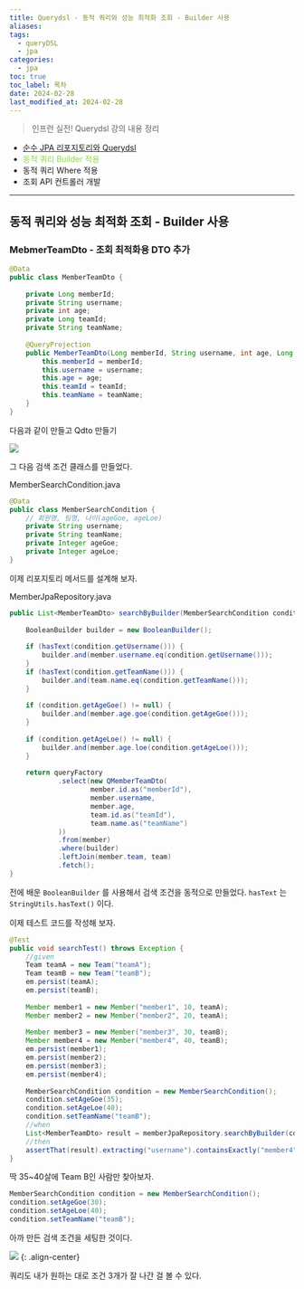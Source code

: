```yaml
---
title: Querydsl - 동적 쿼리와 성능 최적화 조회 - Builder 사용
aliases: 
tags:
  - queryDSL
  - jpa
categories:
  - jpa
toc: true
toc_label: 목차
date: 2024-02-28
last_modified_at: 2024-02-28
---
```

> 인프런 실전! Querydsl 강의 내용 정리

- [순수 JPA 리포지토리와 Querydsl](https://iamminseongkim.github.io/jpa/Querydsl-%EC%8B%A4%EB%AC%B4-%ED%99%9C%EC%9A%A9-%EC%88%9C%EC%88%98-JPA-%EB%A6%AC%ED%8F%AC%EC%A7%80%ED%86%A0%EB%A6%AC%EC%99%80-Querydsl/)
- <font color="#92d050">동적 쿼리 Builder 적용</font>
- 동적 쿼리 Where 적용
- 조회 API 컨트롤러 개발
--- 
## 동적 쿼리와 성능 최적화 조회 - Builder 사용

### MebmerTeamDto - 조회 최적화용 DTO 추가

```java
@Data  
public class MemberTeamDto {  
  
    private Long memberId;  
    private String username;  
    private int age;  
    private Long teamId;  
    private String teamName;  
  
    @QueryProjection  
    public MemberTeamDto(Long memberId, String username, int age, Long teamId, String teamName) {  
        this.memberId = memberId;  
        this.username = username;  
        this.age = age;  
        this.teamId = teamId;  
        this.teamName = teamName;  
    }  
}
```
다음과 같이 만들고 Qdto 만들기

![](https://i.imgur.com/GxyqrbK.png)


그 다음 검색 조건 클래스를 만들었다.

MemberSearchCondition.java
```java
@Data  
public class MemberSearchCondition {  
    // 회원명, 팀명, 나이(ageGoe, ageLoe)  
    private String username;  
    private String teamName;  
    private Integer ageGoe;  
    private Integer ageLoe;  
}
```

이제 리포지토리 메서드를 설계해 보자.

MemberJpaRepository.java
```java
public List<MemberTeamDto> searchByBuilder(MemberSearchCondition condition) {  
  
    BooleanBuilder builder = new BooleanBuilder();  
  
    if (hasText(condition.getUsername())) {  
        builder.and(member.username.eq(condition.getUsername()));  
    }  
    if (hasText(condition.getTeamName())) {  
        builder.and(team.name.eq(condition.getTeamName()));  
    }  
  
    if (condition.getAgeGoe() != null) {  
        builder.and(member.age.goe(condition.getAgeGoe()));  
    }  
  
    if (condition.getAgeLoe() != null) {  
        builder.and(member.age.loe(condition.getAgeLoe()));  
    }  
  
    return queryFactory  
            .select(new QMemberTeamDto(  
                    member.id.as("memberId"),  
                    member.username,  
                    member.age,  
                    team.id.as("teamId"),  
                    team.name.as("teamName")  
            ))  
            .from(member)  
            .where(builder)  
            .leftJoin(member.team, team)  
            .fetch();  
}
```

전에 배운 `BooleanBuilder` 를 사용해서 검색 조건을 동적으로 만들었다.
`hasText` 는 `StringUtils.hasText()` 이다.

이제 테스트 코드를 작성해 보자.


```java
@Test  
public void searchTest() throws Exception {  
    //given  
    Team teamA = new Team("teamA");  
    Team teamB = new Team("teamB");  
    em.persist(teamA);  
    em.persist(teamB);  
  
    Member member1 = new Member("member1", 10, teamA);  
    Member member2 = new Member("member2", 20, teamA);  
  
    Member member3 = new Member("member3", 30, teamB);  
    Member member4 = new Member("member4", 40, teamB);  
    em.persist(member1);  
    em.persist(member2);  
    em.persist(member3);  
    em.persist(member4);  
  
    MemberSearchCondition condition = new MemberSearchCondition();  
    condition.setAgeGoe(35);  
    condition.setAgeLoe(40);  
    condition.setTeamName("teamB");  
    //when  
    List<MemberTeamDto> result = memberJpaRepository.searchByBuilder(condition);  
    //then  
    assertThat(result).extracting("username").containsExactly("member4");  
}
```

딱 35~40살에 Team B인 사람만 찾아보자.
```java
MemberSearchCondition condition = new MemberSearchCondition();  
condition.setAgeGoe(30);  
condition.setAgeLoe(40);  
condition.setTeamName("teamB");
```
아까 만든 검색 조건을 세팅한 것이다.

![](https://i.imgur.com/pLq59sZ.png)
{: .align-center}

쿼리도 내가 원하는 대로 조건 3개가 잘 나간 걸 볼 수 있다.